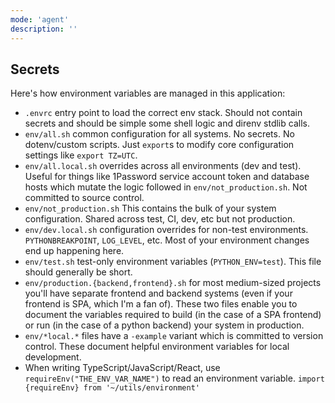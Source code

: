 ```yaml
---
mode: 'agent'
description: ''
---
```

## Secrets

Here's how environment variables are managed in this application:

- `.envrc` entry point to load the correct env stack. Should not contain secrets and should be simple some shell logic and direnv stdlib calls.
- `env/all.sh` common configuration for all systems. No secrets. No dotenv/custom scripts. Just `export`s to modify core configuration settings like `export TZ=UTC`.
- `env/all.local.sh` overrides across all environments (dev and test). Useful for things like 1Password service account token and database hosts which mutate the logic followed in `env/not_production.sh`. Not committed to source control.
- `env/not_production.sh` This contains the bulk of your system configuration. Shared across test, CI, dev, etc but not production.
- `env/dev.local.sh` configuration overrides for non-test environments. `PYTHONBREAKPOINT`, `LOG_LEVEL`, etc. Most of your environment changes end up happening here.
- `env/test.sh` test-only environment variables (`PYTHON_ENV=test`). This file should generally be short.
- `env/production.{backend,frontend}.sh` for most medium-sized projects you'll have separate frontend and backend systems (even if your frontend is SPA, which I'm a fan of). These two files enable you to document the variables required to build (in the case of a SPA frontend) or run (in the case of a python backend) your system in production.
- `env/*local.*` files have a `-example` variant which is committed to version control. These document helpful environment variables for local development.
- When writing TypeScript/JavaScript/React, use `requireEnv("THE_ENV_VAR_NAME")` to read an environment variable. `import {requireEnv} from '~/utils/environment'`

